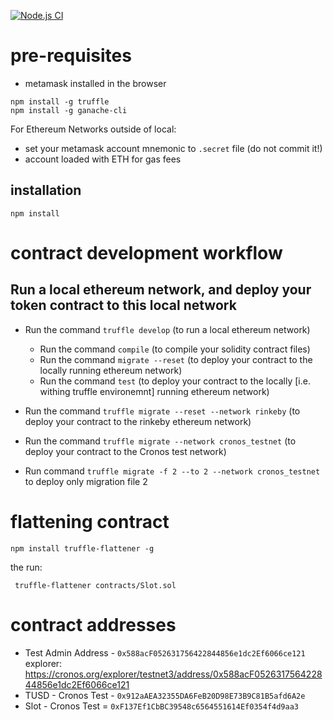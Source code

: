 [![Node.js CI](https://github.com/arcadechain/arcadechain-contracts/actions/workflows/node.js.yaml/badge.svg?branch=master)](https://github.com/arcadechain/arcadechain-contracts/actions/workflows/node.js.yaml)

# pre-requisites
- metamask installed in the browser
```
npm install -g truffle
npm install -g ganache-cli
```
For Ethereum Networks outside of local:
- set your metamask account mnemonic to `.secret` file (do not commit it!)
- account loaded with ETH for gas fees


## installation
```
npm install
```

# contract development workflow
## Run a local ethereum network, and deploy your token contract to this local network
- Run the command `truffle develop` (to run a local ethereum network)
    - Run  the command `compile` (to compile your solidity contract files)
    - Run the command `migrate --reset` (to deploy your contract to the locally running ethereum network)
    - Run the command `test` (to deploy your contract to the locally [i.e. withing truffle environemnt] running ethereum network)

- Run the command `truffle migrate --reset --network rinkeby` (to deploy your contract to the rinkeby ethereum network)
- Run the command `truffle migrate --network cronos_testnet` (to deploy your contract to the Cronos test network)
- Run command `truffle migrate -f 2 --to 2 --network cronos_testnet` to deploy only migration file 2

# flattening contract
```
npm install truffle-flattener -g
```
the run:
```
 truffle-flattener contracts/Slot.sol
```
# contract addresses
- Test Admin Address - `0x588acF052631756422844856e1dc2Ef6066ce121` explorer: https://cronos.org/explorer/testnet3/address/0x588acF052631756422844856e1dc2Ef6066ce121
- TUSD - Cronos Test - `0x912aAEA32355DA6FeB20D98E73B9C81B5afd6A2e`
- Slot - Cronos Test = `0xF137Ef1CbBC39548c6564551614Ef0354f4d9aa3`